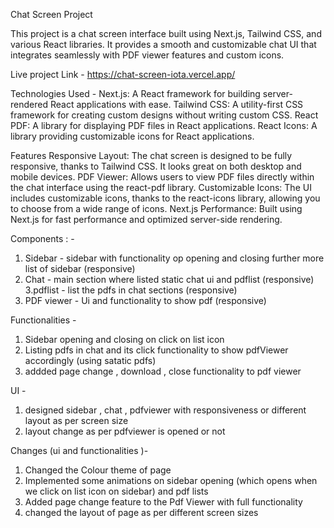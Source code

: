 Chat Screen Project

This project is a chat screen interface built using Next.js, Tailwind CSS, and various React libraries. It provides a smooth and customizable chat UI that integrates seamlessly with PDF viewer features and custom icons.


 Live project Link - https://chat-screen-iota.vercel.app/ 

Technologies Used - 
Next.js: A React framework for building server-rendered React applications with ease.
Tailwind CSS: A utility-first CSS framework for creating custom designs without writing custom CSS.
React PDF: A library for displaying PDF files in React applications.
React Icons: A library providing customizable icons for React applications.

Features
Responsive Layout: The chat screen is designed to be fully responsive, thanks to Tailwind CSS. It looks great on both desktop and mobile devices.
PDF Viewer: Allows users to view PDF files directly within the chat interface using the react-pdf library.
Customizable Icons: The UI includes customizable icons, thanks to the react-icons library, allowing you to choose from a wide range of icons.
Next.js Performance: Built using Next.js for fast performance and optimized server-side rendering.

Components : - 
1. Sidebar - sidebar with functionality op opening and closing further more list of sidebar (responsive)
2. Chat - main section where listed static chat ui   and  pdflist (responsive)
3.pdflist - list the pdfs in chat sections (responsive)
4. PDF viewer - Ui and functionality to show pdf (responsive)


Functionalities - 
1. Sidebar opening and closing on click on list icon 
2. Listing pdfs in chat and its click functionality to show pdfViewer accordingly (using satatic pdfs)
3. addded page change  , download , close functionality to pdf viewer

UI - 
1. designed sidebar , chat , pdfviewer  with responsiveness or different layout as per screen size
2. layout change as per pdfviewer is opened or not


Changes (ui and functionalities )- 
1. Changed the Colour theme of  page 
2. Implemented some animations on sidebar opening (which opens when  we click on list icon on sidebar) and pdf lists
3.  Added page change feature to the Pdf Viewer with full functionality 
4. changed the layout of page as per different screen sizes
